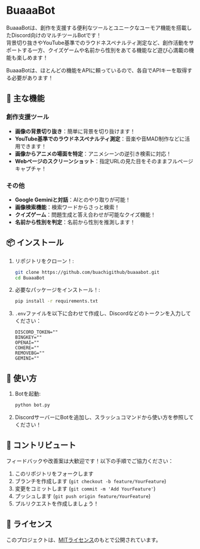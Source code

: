 # BuaaaBot

BuaaaBotは、創作を支援する便利なツールとユニークなユーモア機能を搭載したDiscord向けのマルチツールBotです！  
背景切り抜きやYouTube基準でのラウドネスペナルティ測定など、創作活動をサポートする一方、クイズゲームや名前から性別をあてる機能など遊び心満載の機能も楽しめます！

BuaaaBotは、ほとんどの機能をAPIに頼っているので、各自でAPIキーを取得する必要があります！

## 🌟 主な機能

### 創作支援ツール
- **画像の背景切り抜き**：簡単に背景を切り抜けます！
- **YouTube基準でのラウドネスペナルティ測定**：音楽や音MAD制作などに活用できます！
- **画像からアニメの場面を特定**：アニメシーンの逆引き検索に対応！
- **Webページのスクリーンショット**：指定URLの見た目をそのままフルページキャプチャ！

### その他
- **Google Geminiと対話**：AIとのやり取りが可能！
- **画像検索機能**：検索ワードからさっと検索！
- **クイズゲーム**：問題生成と答え合わせが可能なクイズ機能！
- **名前から性別を判定**：名前から性別を推測します！

## 📦 インストール

1. リポジトリをクローン！:
    ```bash
    git clone https://github.com/buachigithub/buaaabot.git
    cd BuaaaBot
    ```
2. 必要なパッケージをインストール！:
    ```bash
    pip install -r requirements.txt
    ```
3. `.env`ファイルを以下に合わせて作成し、Discordなどのトークンを入力してください：
    ```
    DISCORD_TOKEN=""
    BINGKEY=""
    OPENAI=""
    COHERE=""
    REMOVEBG=""
    GEMINI=""
    ```

## 🚀 使い方

1. Botを起動:
    ```bash
    python bot.py
    ```
2. DiscordサーバーにBotを追加し、スラッシュコマンドから使い方を参照してください！

## 🤝 コントリビュート

フィードバックや改善案は大歓迎です！以下の手順でご協力ください：
1. このリポジトリをフォークします
2. ブランチを作成します (`git checkout -b feature/YourFeature`)
3. 変更をコミットします (`git commit -m 'Add YourFeature'`)
4. プッシュします (`git push origin feature/YourFeature`)
5. プルリクエストを作成しましょう！

## 📜 ライセンス

このプロジェクトは、[MITライセンス](LICENSE)のもとで公開されています。
